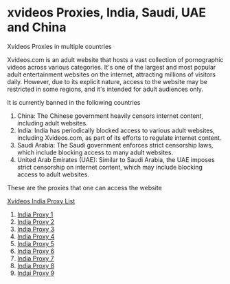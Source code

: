 # xvideos Proxies, India, Saudi, UAE and China
Xvideos Proxies in multiple countries

Xvideos.com is an adult website that hosts a vast collection of pornographic videos across various categories. It's one of the largest and most popular adult entertainment websites on the internet, attracting millions of visitors daily. However, due to its explicit nature, access to the website may be restricted in some regions, and it's intended for adult audiences only.

It is currently banned in the following countries
1. China: The Chinese government heavily censors internet content, including adult websites.
2. India: India has periodically blocked access to various adult websites, including Xvideos.com, as part of its efforts to regulate internet content.
3. Saudi Arabia: The Saudi government enforces strict censorship laws, which include blocking access to many adult websites.
4. United Arab Emirates (UAE): Similar to Saudi Arabia, the UAE imposes strict censorship on internet content, which may include blocking access to adult websites.

These are the proxies that one can access the website

[Xvideos India Proxy List](https://proxyof2.com/xvideos-com-proxy/)

1. [India Proxy 1](https://filesdownloader.com/proxify.php?proxy=ZmlsZXNkb3dubG9hZGVyLmNvbQ==&site=aHR0cDovL3h2aWRlb3MuY29t)
2. [India Proxy 2](https://sitenable.pw/proxify.php?proxy=c2l0ZW5hYmxlLnB3&site=aHR0cDovL3h2aWRlb3MuY29t)
3. [India Proxy 3](https://sitenable.top/proxify.php?proxy=c2l0ZW5hYmxlLnRvcA==&site=aHR0cDovL3h2aWRlb3MuY29t)
4. [India Proxy 4](https://siteget.net/proxify.php?proxy=c2l0ZWdldC5uZXQ=&site=aHR0cDovL3h2aWRlb3MuY29t)
5. [India Proxy 5](https://freeanimesonline.com/proxify.php?proxy=ZnJlZWFuaW1lc29ubGluZS5jb20=&site=aHR0cDovL3h2aWRlb3MuY29t)
6. [India Proxy 6](https://sitenable.info/proxify.php?proxy=c2l0ZW5hYmxlLmluZm8=&site=aHR0cDovL3h2aWRlb3MuY29t)
7. [India Proxy 7](https://sitenable.co/proxify.php?proxy=c2l0ZW5hYmxlLmNv&site=aHR0cDovL3h2aWRlb3MuY29t)
8. [India Proxy 8](https://sitenable.ch/proxify.php?proxy=c2l0ZW5hYmxlLmNo&site=aHR0cDovL3h2aWRlb3MuY29t)
9. [Indai Proxy 9](https://freeproxy.io/proxify.php?proxy=ZnJlZXByb3h5Lmlv&site=aHR0cDovL3h2aWRlb3MuY29t)

